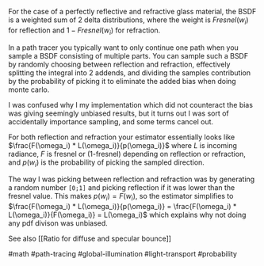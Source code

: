 For the case of a perfectly reflective and refractive glass material, the BSDF is a weighted sum of 2 delta distributions, where the weight is $Fresnel(w_i)$ for reflection and $1-Fresnel(w_i)$ for refraction.

In a path tracer you typically want to only continue one path when you sample a BSDF consisting of multiple parts. You can sample such a BSDF by randomly choosing between reflection and refraction, effectively splitting the integral into 2 addends, and dividing the samples contribution by the probability of picking it to eliminate the added bias when doing monte carlo.

I was confused why I my implementation which did not counteract the bias was giving seemingly unbiased results, but it turns out I was sort of accidentally importance sampling, and some terms cancel out. 

For both reflection and refraction your estimator essentially looks like $\frac{F(\omega_i) * L(\omega_i)}{p(\omega_i)}$ where $L$ is incoming radiance, $F$ is fresnel or (1-fresnel) depending on reflection or refraction, and $p(w_i)$ is the probability of picking the sampled direction. 

The way I was picking between reflection and refraction was by generating a random number `[0;1]` and picking reflection if it was lower than the fresnel value. This makes $p(w_i)=F(w_i)$, so the estimator simplifies to $\frac{F(\omega_i) * L(\omega_i)}{p(\omega_i)} = \frac{F(\omega_i) * L(\omega_i)}{F(\omega_i)} = L(\omega_i)$ which explains why not doing any pdf divison was unbiased.

See also [[Ratio for diffuse and specular bounce]]

#math #path-tracing #global-illumination #light-transport #probability 